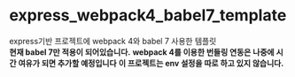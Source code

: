 # express_webpack4_babel7_template
express기반 프로젝트에 webpack 4와 babel 7 사용한 템플릿  
__현재 babel 7만 적용이 되어있습니다.__
__webpack 4를 이용한 번들링 연동은 나중에 시간 여유가 되면 추가할 예정입니다__
__이 프로젝트는 env 설정을 따로 하고 있지 않습니다.__